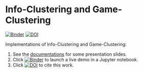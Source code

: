 # Info-Clustering and Game-Clustering
[![Binder](https://mybinder.org/badge.svg)](https://mybinder.org/v2/gh/ccha23/info-game-clustering/master?urlpath=lab/tree/gameclustering_infoclustering.ipynb)
[![DOI](https://zenodo.org/badge/154782006.svg)](https://zenodo.org/badge/latestdoi/154782006)

Implementations of Info-Clustering and Game-Clustering:
1. See the [documentations](https://ccha23.github.io/info-game-clustering/) for some presentation slides.
2. Click [![Binder](https://mybinder.org/badge.svg)](https://mybinder.org/v2/gh/ccha23/info-game-clustering/master?urlpath=lab/tree/gameclustering_infoclustering.ipynb ) to launch a live demo in a Jupyter notebook.
3. Click [![DOI](https://zenodo.org/badge/154782006.svg)](https://zenodo.org/badge/latestdoi/154782006) to cite this work.
